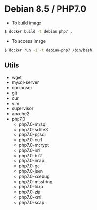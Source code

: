 # Debian 8.5 / PHP7.0

- To build image 
```bash
$ docker build -t debian-php7 .
```

- To access image
```bash
$ docker run -i -t debian-php7 /bin/bash
```

## Utils 
- wget
- mysql-server
- composer
- git
- curl
- vim
- supervisor
- apache2
- php7.0
  - php7.0-mysql
  - php7.0-sqlite3
  - php7.0-pgsql
  - php7.0-curl
  - php7.0-mcrypt
  - php7.0-intl
  - php7.0-bz2
  - php7.0-imap
  - php7.0-gd
  - php7.0-json
  - php7.0-xdebug
  - php7.0-mbstring
  - php7.0-ldap
  - php7.0-zip
  - php7.0-xml
  - php7.0-soap
